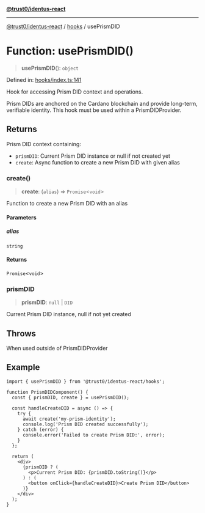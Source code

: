 [**@trust0/identus-react**](../../README.md)

***

[@trust0/identus-react](../../README.md) / [hooks](../README.md) / usePrismDID

# Function: usePrismDID()

> **usePrismDID**(): `object`

Defined in: [hooks/index.ts:141](https://github.com/trust0-project/identus/blob/954e2761ec12ee676172e43e60153139e8242a10/packages/identus-react/src/hooks/index.ts#L141)

Hook for accessing Prism DID context and operations.

Prism DIDs are anchored on the Cardano blockchain and provide long-term, 
verifiable identity. This hook must be used within a PrismDIDProvider.

## Returns

Prism DID context containing:
  - `prismDID`: Current Prism DID instance or null if not created yet
  - `create`: Async function to create a new Prism DID with given alias

### create()

> **create**: (`alias`) => `Promise`\<`void`\>

Function to create a new Prism DID with an alias

#### Parameters

##### alias

`string`

#### Returns

`Promise`\<`void`\>

### prismDID

> **prismDID**: `null` \| `DID`

Current Prism DID instance, null if not yet created

## Throws

When used outside of PrismDIDProvider

## Example

```tsx
import { usePrismDID } from '@trust0/identus-react/hooks';

function PrismDIDComponent() {
  const { prismDID, create } = usePrismDID();
  
  const handleCreateDID = async () => {
    try {
      await create('my-prism-identity');
      console.log('Prism DID created successfully');
    } catch (error) {
      console.error('Failed to create Prism DID:', error);
    }
  };
  
  return (
    <div>
      {prismDID ? (
        <p>Current Prism DID: {prismDID.toString()}</p>
      ) : (
        <button onClick={handleCreateDID}>Create Prism DID</button>
      )}
    </div>
  );
}
```
